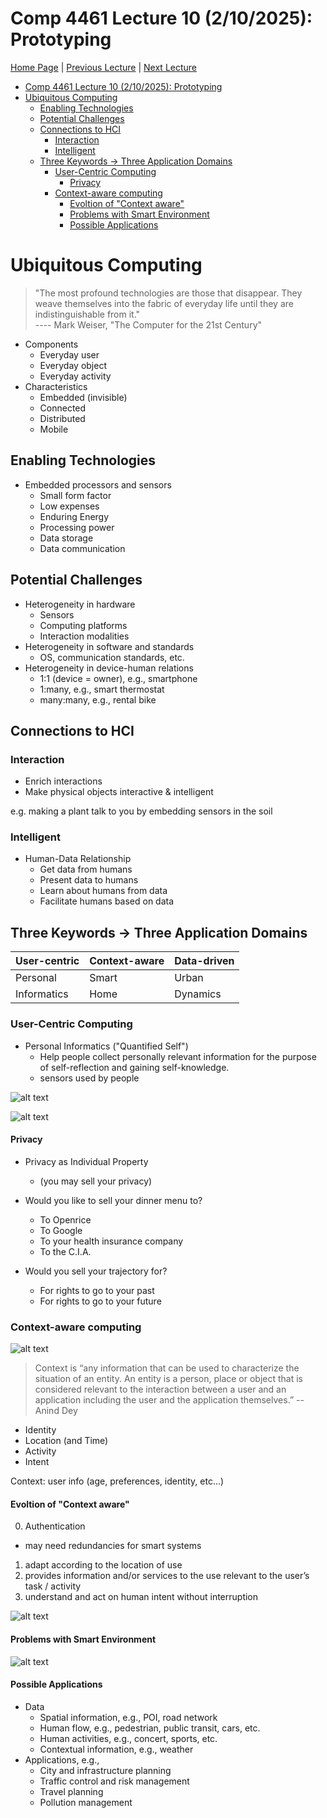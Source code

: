 # Comp 4461 Lecture 10 (2/10/2025): Prototyping
[Home Page](../../README.md) | [Previous Lecture](./notes_L8.md) | [Next Lecture]()

- [Comp 4461 Lecture 10 (2/10/2025): Prototyping](#comp-4461-lecture-10-2102025-prototyping)
- [Ubiquitous Computing](#ubiquitous-computing)
  - [Enabling Technologies](#enabling-technologies)
  - [Potential Challenges](#potential-challenges)
  - [Connections to HCI](#connections-to-hci)
    - [Interaction](#interaction)
    - [Intelligent](#intelligent)
  - [Three Keywords -\> Three Application Domains](#three-keywords---three-application-domains)
    - [User-Centric Computing](#user-centric-computing)
      - [Privacy](#privacy)
    - [Context-aware computing](#context-aware-computing)
      - [Evoltion of "Context aware"](#evoltion-of-context-aware)
      - [Problems with Smart Environment](#problems-with-smart-environment)
      - [Possible Applications](#possible-applications)

# Ubiquitous Computing

> "The most profound technologies are those that disappear. They weave themselves into the fabric of everyday life until they are indistinguishable from it."\
> ---- Mark Weiser, 
> "The Computer for the 21st Century"

- Components
  - Everyday user
  - Everyday object 
  - Everyday activity
- Characteristics
  - Embedded (invisible) 
  - Connected
  - Distributed
  - Mobile

## Enabling Technologies
- Embedded processors and sensors 
  - Small form factor
  - Low expenses
  - Enduring Energy
  - Processing power
  - Data storage
  - Data communication


## Potential Challenges
- Heterogeneity in hardware
  - Sensors
  - Computing platforms
  - Interaction modalities
- Heterogeneity in software and standards
  - OS, communication standards, etc.
- Heterogeneity in device-human relations
  - 1:1 (device = owner), e.g., smartphone
  - 1:many, e.g., smart thermostat
  - many:many, e.g., rental bike
 

## Connections to HCI 
### Interaction
- Enrich interactions
- Make physical objects interactive & intelligent

e.g. making a plant talk to you by embedding sensors in the soil

### Intelligent

- Human-Data Relationship
  - Get data from humans
  - Present data to humans
  - Learn about humans from data
  - Facilitate humans based on data

## Three Keywords -> Three Application Domains
User-centric | Context-aware | Data-driven
-- | -- | --
Personal | Smart | Urban 
Informatics | Home | Dynamics


### User-Centric Computing
- Personal Informatics ("Quantified Self")
  - Help people collect personally relevant information for the purpose of self-reflection and gaining self-knowledge.
  - sensors used by people 

![alt text](img/10/embed-sensor.png)

![alt text](img/10/cat-track.png)


#### Privacy
- Privacy as Individual Property
  - (you may sell your privacy)

- Would you like to sell your dinner menu to?
  - To Openrice
  - To Google
  - To your health insurance company
  - To the C.I.A.

- Would you sell your trajectory for?
  - For rights to go to your past
  - For rights to go to your future

### Context-aware computing

![alt text](img/10/context-aware.png)

> Context is “any information that can be used to characterize the situation of an entity. An entity is a person, place or object that is considered relevant to the interaction between a user and an application including the user and the application themselves.”
> -- Anind Dey

- Identity
- Location (and Time) 
- Activity
- Intent

Context: user info (age, preferences, identity, etc...)


#### Evoltion of "Context aware" 
0. Authentication
  -  may need redundancies for smart systems
1. adapt according to the location of use
2. provides information and/or services to the use relevant to the user’s task / activity
3. understand and act on human intent without interruption

![alt text](img/10/context-sense.png)

#### Problems with Smart Environment
![alt text](img/10/smart-issues.png)


#### Possible Applications
- Data
  - Spatial information, e.g., POI, road network
  - Human flow, e.g., pedestrian, public transit, cars, etc. 
  - Human activities, e.g., concert, sports, etc.
  - Contextual information, e.g., weather
- Applications, e.g.,
  - City and infrastructure planning
  - Traffic control and risk management 
  - Travel planning
  - Pollution management